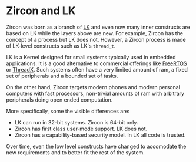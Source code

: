 # Zircon and LK

Zircon was born as a branch of [LK](https://github.com/littlekernel/lk) and even
now many inner constructs are based on LK while the layers above are new. For
example, Zircon has the concept of a process but LK does not. However, a Zircon
process is made of LK-level constructs such as LK's ``thread_t``.

LK is a Kernel designed for small systems typically used in embedded
applications. It is a good alternative to commercial offerings like
[FreeRTOS](http://www.freertos.org/) or [ThreadX](http://rtos.com/products/threadx/).
Such systems often have a very limited amount of ram, a fixed set of peripherals
and a bounded set of tasks.

On the other hand, Zircon targets modern phones and modern personal computers
with fast processors, non-trivial amounts of ram with arbitrary peripherals
doing open ended computation.

More specifically, some the visible differences are:

+ LK can run in 32-bit systems. Zircon is 64-bit only.
+ Zircon has first class user-mode support. LK does not.
+ Zircon has a capability-based security model. In LK all code is trusted.

Over time, even the low level constructs have changed to accomodate the new
requirements and to better fit the rest of the system.


